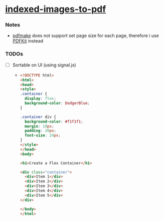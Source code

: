 [indexed-images-to-pdf](https://dirkarnez.github.io/indexed-images-to-pdf/)
===========================================================================
### Notes
- [pdfmake](http://pdfmake.org/) does not support set page size for each page, therefore i use [PDFKit](https://pdfkit.org/) instead

### TODOs
- [ ] Sortable on UI (using signal.js)
  - ```html
    <!DOCTYPE html>
    <html>
    <head>
    <style>
    .container {
      display: flex;
      background-color: DodgerBlue;
    }
    
    .container div {
      background-color: #f1f1f1;
      margin: 10px;
      padding: 20px;
      font-size: 24px;
    }
    </style>
    </head>
    <body>
    
    <h1>Create a Flex Container</h1>
    
    <div class="container">
      <div>Item 1</div>
      <div>Item 2</div>
      <div>Item 3</div>  
      <div>Item 4</div>
      <div>Item 5</div>
    </div>
    
    </body>
    </html>
    ```
